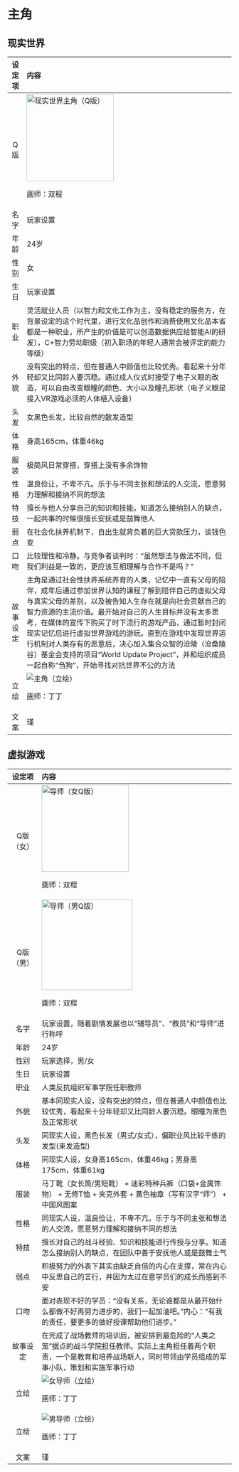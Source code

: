 # 主角

## 现实世界

|设定项|内容|
|:-:|:-|
|Q版|<img src="/img/Q/Q-char.png" alt="现实世界主角（Q版）" height="196px"><p>画师：双程</p>|
|名字|玩家设置|
|年龄|24岁|
|性别|女|
|生日|玩家设置|
|职业|灵活就业人员（以智力和文化工作为主，没有稳定的服务方，在背景设定的这个时代里，进行文化品创作和消费使用文化品本省都是一种职业，所产生的价值是可以创造数据供应给智能AI的研发），C+智力劳动职级（初入职场的年轻人通常会被评定的能力等级）|
|外貌|没有突出的特点，但在普通人中颜值也比较优秀。看起来十分年轻却又比同龄人要沉稳。通过成人仪式时接受了电子义眼的改造，可以自由改变眼瞳的颜色、大小以及瞳孔形状（电子义眼是接入VR游戏必须的人体植入设备）|
|头发|女黑色长发，比较自然的散发造型|
|体格|身高165cm，体重46kg|
|服装|极简风日常穿搭，穿搭上没有多余饰物|
|性格|温良俭让，不卑不亢。乐于与不同主张和想法的人交流，愿意努力理解和接纳不同的想法|
|特技|擅长与他人分享自己的知识和技能。知道怎么接纳别人的缺点，一起共事的时候很擅长安抚或是鼓舞他人|
|弱点|在社会化扶养机制下，自出生就背负着的巨大贷款压力，谈钱色变|
|口吻|比较理性和冷静。与竞争者谈判时：“虽然想法与做法不同，但我们利益是一致的，更应该互相理解与合作不是吗？”|
|故事设定|主角是通过社会性扶养系统养育的人类，记忆中一直有父母的陪伴，成年后通过参加世界认知的课程了解到陪伴自己的虚拟父母与真实父母的差别，以及被告知人生存在就是向社会贡献自己的智力资源的主流价值。最开始对自己的人生目标并没有太多思考，在媒体的宣传下购买了时下流行的游戏产品，通过暂时封闭现实记忆后进行虚拟世界游戏的游玩。直到在游戏中发现世界运行机制对人类存有的恶意后，决心加入集合众智的沧陵（沧桑陵谷）基金会支持的项目“World Update Project”，并和组织成员一起自称“刍狗”，开始寻找对抗世界不公的方法|
|立绘|![主角（立绘）](/img/figure/char.png)<p>画师：丁丁</p>|
|文案|瑾|

## 虚拟游戏
|设定项|内容|
|:-:|:-|
|Q版（女）|<img src="/img/Q/Q-charF.png" alt="导师（女Q版）" height="196px"><p>画师：双程</p>|
|Q版（男）|<img src="/img/Q/Q-charM.png" alt="导师（男Q版）" height="204px"><p>画师：双程</p>|
|名字|玩家设置，随着剧情发展也以“辅导员”、“教员”和“导师”进行称呼|
|年龄|24岁|
|性别|玩家选择，男/女|
|生日|玩家设置|
|职业|人类反抗组织军事学院任职教师|
|外貌|基本同现实人设，没有突出的特点，但在普通人中颜值也比较优秀，看起来十分年轻却又比同龄人要沉稳。眼瞳为黑色及正常形状|
|头发|同现实人设，黑色长发（男式/女式），偏职业风比较干练的发型(束发造型)|
|体格|同现实人设，女身高165cm，体重46kg；男身高175cm，体重61kg|
|服装|马丁靴（女长筒/男短靴） + 迷彩特种兵裤（口袋+金属饰物） + 无修T恤 + 夹克外套 + 黄色袖章（写有汉字“师”） + 中国风图案|
|性格|同现实人设，温良俭让，不卑不亢。乐于与不同主张和想法的人交流，愿意努力理解和接纳不同的想法|
|特技|擅长对自己的战斗经验、知识和技能进行传授与分享。知道怎么接纳别人的缺点，在团队中善于安抚他人或是鼓舞士气|
|弱点|积极努力的外表下其实由缺乏自信的内心在支撑，常在内心中反思自己的言行，并因为太过在意学员们的成长而感到不安|
|口吻|面对表现不好的学员：“没有关系，无论谁都是从最开始什么都做不好再努力进步的，我们一起加油吧。”内心：“有我的责任，要更多的做好授课帮助他们进步。”|
|故事设定|在完成了战场教师的培训后，被安排到最危险的“人类之笼”据点的战斗学院担任教师。实际上主角担任着两个职责，一个是教育和培养战场新人，同时带领由学员组成的军事小队，策划和实施军事行动|
|立绘|![女导师（立绘）](/img/figure/charF.png)<p>画师：丁丁</p>|
|立绘|![男导师（立绘）](/img/figure/charM.png)<p>画师：丁丁</p>|
|文案|瑾|

